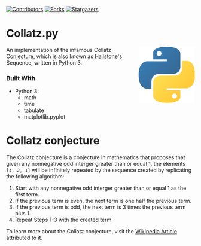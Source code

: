 [![Contributors][contributors-shield]][contributors-url]
[![Forks][forks-shield]][forks-url]
[![Stargazers][stars-shield]][stars-url]

# Collatz.py

[<img src="assets/img/python-logo.png" align="right" width="150">](https://github.com/Kaweees/Collatz.py)

An implementation of the infamous Collatz Conjecture, which is also known as Hailstone's Sequence, written in Python 3.

### Built With

 - Python 3:
   - math
   - time
   - tabulate
   - matplotlib.pyplot


# Collatz conjecture
The Collatz conjecture is a conjecture in mathematics that proposes that given any nonnegative odd interger greater than or equal 1, the elements ```[4, 2, 1]``` will be infinitely repeated by the sequence created by replicating the following algorithm:
 1. Start with any nonnegative odd interger greater than or equal 1 as the first term.
 2. If the previous term is even, the next term is one half the previous term.
 3. If the previous term is odd, the next term is 3 times the previous term plus 1.
 4. Repeat Steps 1-3 with the created term

To learn more about the Collatz conjecture, visit the [Wikipedia Article](https://en.wikipedia.org/wiki/Collatz_conjecture) attributed to it.

[contributors-shield]: https://img.shields.io/github/contributors/Kaweees/Collatz.py.svg?style=for-the-badge
[contributors-url]: https://github.com/Kaweees/Collatz.py/graphs/contributors
[forks-shield]: https://img.shields.io/github/forks/Kaweees/Collatz.py.svg?style=for-the-badge
[forks-url]: https://github.com/Kaweees/Collatz.py/network/members
[stars-shield]: https://img.shields.io/github/stars/Kaweees/Collatz.py.svg?style=for-the-badge
[stars-url]: https://github.com/Kaweees/Collatz.py/stargazers
